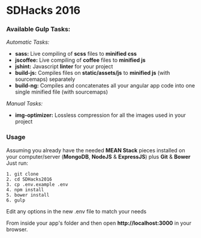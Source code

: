 # SDHacks 2016

### Available Gulp Tasks:

*Automatic Tasks:*

- **sass:** Live compiling of **scss** files to **minified css**
- **jscoffee:** Live compiling of **coffee** files to **minified js**
- **jshint:** Javascript **linter** for your project
- **build-js:** Compiles files on **static/assets/js** to **minified js** (with sourcemaps) separately
- **build-ng:** Compiles and concatenates all your angular app code into one single minified file (with sourcemaps)

*Manual Tasks:*

- **img-optimizer:** Lossless compression for all the images used in your project

### Usage

Assuming you already have the needed **MEAN Stack** pieces installed on your computer/server (**MongoDB**, **NodeJS** & **ExpressJS**) plus **Git** & **Bower** Just run:

    1. git clone
    2. cd SDHacks2016
    3. cp .env.example .env
    4. npm install
    5. bower install
    6. gulp
    
Edit any options in the new .env file to match your needs

From inside your app's folder and then open **http://localhost:3000** in your browser.

